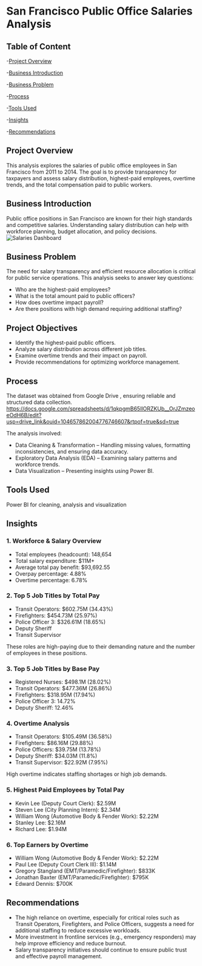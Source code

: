 # San Francisco Public Office Salaries Analysis

## Table of Content
-[Project Overview](#project-overview)

-[Business Introduction](#business-introduction)

-[Business Problem](#business-problem)

-[Process](#process)

-[Tools Used](#tools-used)

-[Insights](#insights)

-[Recommendations](#recommendations)

## Project Overview
This analysis explores the salaries of public office employees in San Francisco from 2011 to 2014. The goal is to provide transparency for taxpayers and assess salary distribution, highest-paid employees, overtime trends, and the total compensation paid to public workers.

## Business Introduction
Public office positions in San Francisco are known for their high standards and competitive salaries. Understanding salary distribution can help with workforce planning, budget allocation, and policy decisions.
![Salaries Dashboard](https://github.com/user-attachments/assets/40040894-1bf1-4a02-9b6d-3d7a1eb01710)

## Business Problem
The need for salary transparency and efficient resource allocation is critical for public service operations. This analysis seeks to answer key questions:
- Who are the highest-paid employees?
-	What is the total amount paid to public officers?
-	How does overtime impact payroll?
-	Are there positions with high demand requiring additional staffing?

## Project Objectives
- Identify the highest-paid public officers.
-	Analyze salary distribution across different job titles.
-	Examine overtime trends and their impact on payroll.
-	Provide recommendations for optimizing workforce management.

## Process
The dataset was obtained from Google Drive , ensuring reliable and structured data collection. 
https://docs.google.com/spreadsheets/d/1qkpgmB65IlORZKUb__OrJZmzeoeOdH6B/edit?usp=drive_link&ouid=104657862004776746607&rtpof=true&sd=true

The analysis involved:
- Data Cleaning & Transformation – Handling missing values, formatting inconsistencies, and ensuring data accuracy.
-	Exploratory Data Analysis (EDA) – Examining salary patterns and workforce trends.
-	Data Visualization – Presenting insights using Power BI.

## Tools Used
Power BI for cleaning, analysis and visualization

## Insights
### 1.	Workforce & Salary Overview
- Total employees (headcount): 148,654
-	Total salary expenditure: $11M+
-	Average total pay benefit: $93,692.55
-	Overpay percentage: 4.88%
-	Overtime percentage: 6.78%

### 2.	Top 5 Job Titles by Total Pay
-	Transit Operators: $602.75M (34.43%)
-	Firefighters: $454.73M (25.97%)
-	Police Officer 3: $326.61M (18.65%)
-	Deputy Sheriff
-	Transit Supervisor

These roles are high-paying due to their demanding nature and the number of employees in these positions.

### 3.	Top 5 Job Titles by Base Pay
-	Registered Nurses: $498.1M (28.02%)
-	Transit Operators: $477.36M (26.86%)
-	Firefighters: $318.95M (17.94%)
-	Police Officer 3: 14.72%
-	Deputy Sheriff: 12.46%

### 4.	Overtime Analysis
-	Transit Operators: $105.49M (36.58%)
-	Firefighters: $86.16M (29.88%)
-	Police Officers: $39.75M (13.78%)
-	Deputy Sheriff: $34.03M (11.8%)
-	Transit Supervisor: $22.92M (7.95%)

High overtime indicates staffing shortages or high job demands.

### 5.	Highest Paid Employees by Total Pay
-	Kevin Lee (Deputy Court Clerk): $2.59M
-	Steven Lee (City Planning Intern): $2.34M
-	William Wong (Automotive Body & Fender Work): $2.22M
-	Stanley Lee: $2.16M
-	Richard Lee: $1.94M

### 6.	Top Earners by Overtime
-	William Wong (Automotive Body & Fender Work): $2.22M
-	Paul Lee (Deputy Court Clerk III): $1.14M
-	Gregory Stangland (EMT/Paramedic/Firefighter): $833K
-	Jonathan Baxter (EMT/Paramedic/Firefighter): $795K
-	Edward Dennis: $700K

## Recommendations
-	The high reliance on overtime, especially for critical roles such as Transit Operators, Firefighters, and Police Officers, suggests a need for additional staffing to reduce excessive workloads.
-	More investment in frontline services (e.g., emergency responders) may help improve efficiency and reduce burnout.
-	Salary transparency initiatives should continue to ensure public trust and effective payroll management.

